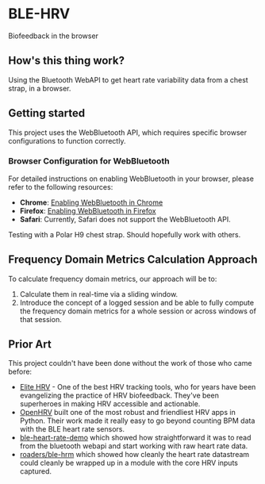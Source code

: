 # BLE-HRV

Biofeedback in the browser

## How's this thing work?
Using the Bluetooth WebAPI to get heart rate variability data from a chest strap, in a browser.

## Getting started
This project uses the WebBluetooth API, which requires specific browser configurations to function correctly.

### Browser Configuration for WebBluetooth

For detailed instructions on enabling WebBluetooth in your browser, please refer to the following resources:

- **Chrome**: [Enabling WebBluetooth in Chrome](https://developer.chrome.com/blog/new-in-chrome-56/#web-bluetooth)
- **Firefox**: [Enabling WebBluetooth in Firefox](https://developer.mozilla.org/en-US/docs/Web/API/Web_Bluetooth_API)
- **Safari**: Currently, Safari does not support the WebBluetooth API.

Testing with a Polar H9 chest strap. Should hopefully work with others.

## Frequency Domain Metrics Calculation Approach

To calculate frequency domain metrics, our approach will be to:
1. Calculate them in real-time via a sliding window.
2. Introduce the concept of a logged session and be able to fully compute the frequency domain metrics for a whole session or across windows of that session.

## Prior Art
This project couldn't have been done without the work of those who came before:
- [Elite HRV](https://elitehrv.com/) - One of the best HRV tracking tools, who for years have been evangelizing the practice of HRV biofeedback. They've been superheroes in making HRV accessible and actionable.
- [OpenHRV](https://github.com/JanCBrammer/OpenHRV) built one of the most robust and friendliest HRV apps in Python. Their work made it really easy to go beyond counting BPM data with the BLE heart rate sensors.
- [ble-heart-rate-demo](https://github.com/yossi-eynav/ble-heart-rate-demo) which showed how straightforward it was to read from the bluetooth webapi and start working with raw heart rate data.
- [roaders/ble-hrm](https://github.com/roaders/ble-hrm) which showed how cleanly the heart rate datastream could cleanly be wrapped up in a module with the core HRV inputs captured.
